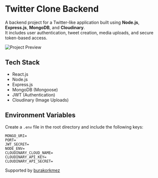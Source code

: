# Twitter Clone Backend

A backend project for a Twitter-like application built using **Node.js**, **Express.js**, **MongoDB**, and **Cloudinary**.  
It includes user authentication, tweet creation, media uploads, and secure token-based access.

![Project Preview](https://i.ibb.co/sdrbm3td/Screenshot.png)

##  Tech Stack
- React.js
- Node.js  
- Express.js  
- MongoDB (Mongoose)  
- JWT (Authentication)  
- Cloudinary (Image Uploads)  

##  Environment Variables

Create a `.env` file in the root directory and include the following keys:

```env
MONGO_URI=
PORT=
JWT_SECRET=
NODE_ENV=
CLOUDINARY_CLOUD_NAME=
CLOUDINARY_API_KEY=
CLOUDINARY_API_SECRET=
```
Supported by [burakorkmez](https://github.com/burakorkmez) 








